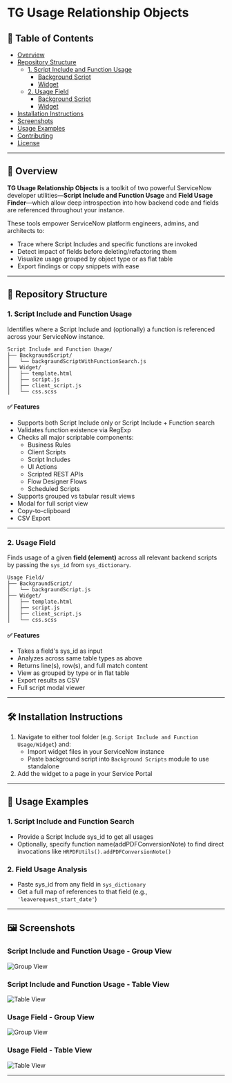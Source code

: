 # TG Usage Relationship Objects

## 📑 Table of Contents
- [Overview](#overview)
- [Repository Structure](#repository-structure)
  - [1. Script Include and Function Usage](#1-script-include-and-function-usage)
    - [Background Script](#background-script)
    - [Widget](#widget)
  - [2. Usage Field](#2-usage-field)
    - [Background Script](#background-script-1)
    - [Widget](#widget-1)
- [Installation Instructions](#installation-instructions)
- [Screenshots](#screenshots)
- [Usage Examples](#usage-examples)
- [Contributing](#contributing)
- [License](#license)

---

## 🧠 Overview

**TG Usage Relationship Objects** is a toolkit of two powerful ServiceNow developer utilities—**Script Include and Function Usage** and **Field Usage Finder**—which allow deep introspection into how backend code and fields are referenced throughout your instance.

These tools empower ServiceNow platform engineers, admins, and architects to:
- Trace where Script Includes and specific functions are invoked
- Detect impact of fields before deleting/refactoring them
- Visualize usage grouped by object type or as flat table
- Export findings or copy snippets with ease

---

## 📁 Repository Structure

### 1. Script Include and Function Usage

Identifies where a Script Include and (optionally) a function is referenced across your ServiceNow instance.

```
Script Include and Function Usage/
├── BackgraundScript/
│   └── backgraundScriptWithFunctionSearch.js
├── Widget/
│   ├── template.html
│   ├── script.js
│   ├── client_script.js
│   └── css.scss
```

#### ✅ Features
- Supports both Script Include only or Script Include + Function search
- Validates function existence via RegExp
- Checks all major scriptable components:
  - Business Rules
  - Client Scripts
  - Script Includes
  - UI Actions
  - Scripted REST APIs
  - Flow Designer Flows
  - Scheduled Scripts
- Supports grouped vs tabular result views
- Modal for full script view
- Copy-to-clipboard
- CSV Export

---

### 2. Usage Field

Finds usage of a given **field (element)** across all relevant backend scripts by passing the `sys_id` from `sys_dictionary`.

```
Usage Field/
├── BackgraundScript/
│   └── backgraundScript.js
├── Widget/
│   ├── template.html
│   ├── script.js
│   ├── client_script.js
│   └── css.scss
```

#### ✅ Features
- Takes a field's sys_id as input
- Analyzes across same table types as above
- Returns line(s), row(s), and full match content
- View as grouped by type or in flat table
- Export results as CSV
- Full script modal viewer

---

## 🛠️ Installation Instructions

1. Navigate to either tool folder (e.g. `Script Include and Function Usage/Widget`) and:
   - Import widget files in your ServiceNow instance
   - Paste background script into `Background Scripts` module to use standalone
2. Add the widget to a page in your Service Portal

---

## 🚀 Usage Examples

### 1. Script Include and Function Search
- Provide a Script Include sys_id to get all usages
- Optionally, specify function name(addPDFConversionNote) to find direct invocations like `HRPDFUtils().addPDFConversionNote()`

### 2. Field Usage Analysis
- Paste sys_id from any field in `sys_dictionary`
- Get a full map of references to that field (e.g., `'leaverequest_start_date'`)

---

## 🖼️ Screenshots

### Script Include and Function Usage - Group View
![Group View](https://raw.githubusercontent.com/ServiceNow-Tsvetomir-PDI-Lab/TG-Usage-Relationship-Objects/main/images/script_include_group_view.png)

### Script Include and Function Usage - Table View
![Table View](https://raw.githubusercontent.com/ServiceNow-Tsvetomir-PDI-Lab/TG-Usage-Relationship-Objects/main/images/script_include_table_view.png)

### Usage Field - Group View
![Group View](https://raw.githubusercontent.com/ServiceNow-Tsvetomir-PDI-Lab/TG-Usage-Relationship-Objects/main/images/usage_field_group_view.png)

### Usage Field - Table View
![Table View](https://raw.githubusercontent.com/ServiceNow-Tsvetomir-PDI-Lab/TG-Usage-Relationship-Objects/main/images/usage_field_table_view.png)

---
